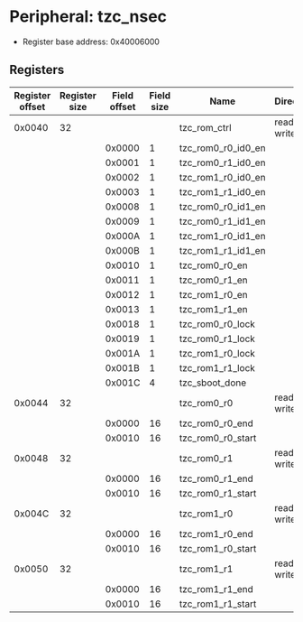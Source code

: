 # Peripheral: tzc_nsec

- Register base address: 0x40006000

## Registers

| Register offset | Register size | Field offset | Field size | Name               | Direction  | Description   |
| --------------- | ------------- | ------------ | ---------- | ------------------ | ---------- | ------------- |
| 0x0040          | 32            |              |            | tzc_rom_ctrl       | read-write | tzc_rom_ctrl. |
|                 |               | 0x0000       | 1          | tzc_rom0_r0_id0_en |            |
|                 |               | 0x0001       | 1          | tzc_rom0_r1_id0_en |            |
|                 |               | 0x0002       | 1          | tzc_rom1_r0_id0_en |            |
|                 |               | 0x0003       | 1          | tzc_rom1_r1_id0_en |            |
|                 |               | 0x0008       | 1          | tzc_rom0_r0_id1_en |            |
|                 |               | 0x0009       | 1          | tzc_rom0_r1_id1_en |            |
|                 |               | 0x000A       | 1          | tzc_rom1_r0_id1_en |            |
|                 |               | 0x000B       | 1          | tzc_rom1_r1_id1_en |            |
|                 |               | 0x0010       | 1          | tzc_rom0_r0_en     |            |
|                 |               | 0x0011       | 1          | tzc_rom0_r1_en     |            |
|                 |               | 0x0012       | 1          | tzc_rom1_r0_en     |            |
|                 |               | 0x0013       | 1          | tzc_rom1_r1_en     |            |
|                 |               | 0x0018       | 1          | tzc_rom0_r0_lock   |            |
|                 |               | 0x0019       | 1          | tzc_rom0_r1_lock   |            |
|                 |               | 0x001A       | 1          | tzc_rom1_r0_lock   |            |
|                 |               | 0x001B       | 1          | tzc_rom1_r1_lock   |            |
|                 |               | 0x001C       | 4          | tzc_sboot_done     |            |
| 0x0044          | 32            |              |            | tzc_rom0_r0        | read-write | tzc_rom0_r0.  |
|                 |               | 0x0000       | 16         | tzc_rom0_r0_end    |            |
|                 |               | 0x0010       | 16         | tzc_rom0_r0_start  |            |
| 0x0048          | 32            |              |            | tzc_rom0_r1        | read-write | tzc_rom0_r1.  |
|                 |               | 0x0000       | 16         | tzc_rom0_r1_end    |            |
|                 |               | 0x0010       | 16         | tzc_rom0_r1_start  |            |
| 0x004C          | 32            |              |            | tzc_rom1_r0        | read-write | tzc_rom1_r0.  |
|                 |               | 0x0000       | 16         | tzc_rom1_r0_end    |            |
|                 |               | 0x0010       | 16         | tzc_rom1_r0_start  |            |
| 0x0050          | 32            |              |            | tzc_rom1_r1        | read-write | tzc_rom1_r1.  |
|                 |               | 0x0000       | 16         | tzc_rom1_r1_end    |            |
|                 |               | 0x0010       | 16         | tzc_rom1_r1_start  |            |
